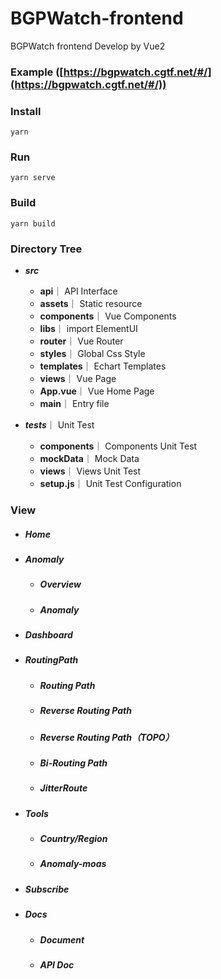 # BGPWatch-frontend

BGPWatch frontend Develop by Vue2


### Example ([https://bgpwatch.cgtf.net/#/](https://bgpwatch.cgtf.net/#/))


### Install
```
yarn
```

### Run
```
yarn serve
```

### Build
```
yarn build
```



	
### Directory Tree
- ***src***
  - **api**｜ API Interface
  - **assets**｜ Static resource
  - **components**｜ Vue Components
  - **libs**｜ import ElementUI
  - **router**｜ Vue Router
  - **styles**｜ Global Css Style
  - **templates**｜ Echart Templates
  - **views**｜ Vue Page
  - **App.vue**｜ Vue Home Page
  - **main**｜ Entry file

- ***tests***｜ Unit Test
  - **components**｜ Components Unit Test
  - **mockData**｜ Mock Data
  - **views**｜ Views Unit Test
  - **setup.js**｜ Unit Test Configuration
	

### View

- ##### Home
- ##### Anomaly
	- ##### Overview
	- ##### Anomaly
- ##### Dashboard
- ##### RoutingPath 
	- ##### Routing Path
	- ##### Reverse Routing Path
	- ##### Reverse Routing Path（TOPO）
	- ##### Bi-Routing Path
	- ##### JitterRoute
- ##### Tools
	- ##### Country/Region
	- ##### Anomaly-moas
- ##### Subscribe
- ##### Docs
	- ##### Document
	- ##### API Doc